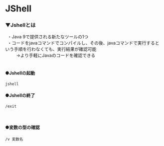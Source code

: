 # JShell

### ▼Jshellとは<br>
&ensp;・Java 9で提供される新たなツールの1つ<br>
&ensp;・コードをjavaコマンドでコンパイルし、その後、javaコマンドで実行するという手順を行わなくても、実行結果が確認可能<br>
&ensp;　　→より手軽にJavaのコードを確認できる<br>
<br>


#### ●Jshellの起動<br>
```shell
jshell
```
#### ●Jshellの終了<br>
```shell
/exit
```
<br>

#### ●変数の型の確認<br>
```shell
/v 変数名
```
<br>
